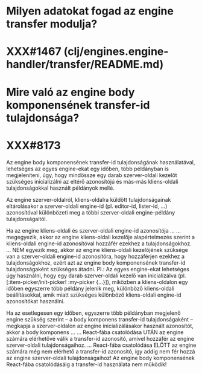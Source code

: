 
# Milyen adatokat fogad az engine transfer modulja?
# XXX#1467 (clj/engines.engine-handler/transfer/README.md)  



# Mire való az engine body komponensének transfer-id tulajdonsága?
# XXX#8173
  Az engine body komponensének transfer-id tulajdonságának használatával, lehetséges
  az egyes engine-ekat egy időben, több példányban is megjeleníteni, úgy,
  hogy mindössze egy darab szerver-oldali kezelőt szükséges inicializálni
  az eltérő azonosítójú és más-más kliens-oldali tulajdonságokkal használt
  példányok mellé.

  Az engine szerver-oldalról, kliens-oldalra küldött tulajdonságainak eltárolásakor
  a szerver-oldali engine-id (pl. editor-id, lister-id, ...) azonosítóval különbözeti
  meg a többi szerver-oldali engine-példány tulajdonságaitól.

  Ha az engine kliens-oldali és szerver-oldali engine-id azonosítója ...
  ... megegyezik, akkor az engine kliens-oldali kezelője alapértelmezés szerint
      a kliens-oldali engine-id azonosítóval hozzáfér ezekhez a tulajdonságokhoz.
  ... NEM egyezik meg, akkor az engine kliens-oldali kezelőjének szüksége van
      a szerver-oldali engine-id azonosítóra, hogy hozzáférjen ezekhez
      a tulajdonságokhoz, ezért azt az engine body komponensének transfer-id
      tulajdonságaként szükséges átadni.
      Pl.: Az egyes engine-ekat lehetséges úgy használni, hogy egy darab szerver-oldali
           kezelő van inicializálva (pl. [:item-picker/init-picker! :my-picker {...}]),
           miközben a kliens-oldalon egy időben egyszerre több példány jelenik meg,
           különböző kliens-oldali beállításokkal, amik miatt szükséges különböző
           kliens-oldali engine-id azonosítókat használni.

  Ha az esetlegesen egy időben, egyszerre több példányban megjelenő engine szükség
  szerint – a body komponens transfer-id tulajdonságaként – megkapja a szerver-oldalon
  az engine inicializálásakor használt azonosítót, akkor a body komponens ...
  ... React-fába csatolódása UTÁN az engine számára elérhetővé válik a transfer-id
      azonosító, amivel hozzáfér az engine szerver-oldali tulajdonságaihoz.
  ... React-fába csatolódása ELŐTT az engine számára még nem elérhető a transfer-id
      azonosító, így addig nem fér hozzá az engine szerver-oldali tulajdonságaihoz!
      Az engine body komponensének React-fába csatolódásáig a transfer-id használata
      nem működik!
